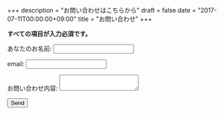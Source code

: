 +++
description = "お問い合わせはこちらから"
draft = false
date = "2017-07-11T00:00:00+09:00"
title = "お問い合わせ"
+++

<!--more-->

**すべての項目が入力必須です。**

<form name="contact" netlify-honeypot="bot-field" action="../thank-you" netlify>
  <p style="display: none;">
    <label>Don’t fill this out: <input name="bot-field"></label>
  </p>
  <p>
    <label>あなたのお名前: <input type="text" name="name" required></label>
  </p>
  <p>
    <label>email: <input type="email" name="email" required></label>
  </p>
  <p>
    <label>お問い合わせ内容: <textarea name="message" required></textarea></label>
  </p>
  <p>
    <button type="submit">Send</button>
  </p>
</form>
